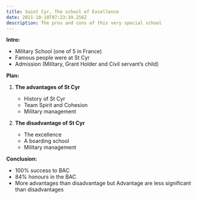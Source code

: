 ```yaml
---
title: Saint Cyr, The school of Excellence
date: 2021-10-18T07:23:39.256Z
description: The pros and cons of this very special school
---
```

**Intro:**

   * Military School (one of 5 in France)
   * Famous people were at St Cyr
   * Admission (Military, Grant Holder and Civil servant’s child)

**Plan:**

1. **The advantages of St Cyr**

   * History of St Cyr
   * Team Spirit and Cohesion
   * Military management
2. **The disadvantage of St Cyr**

   * The excellence
   * A boarding school
   * Military management

**Conclusion:**

   * 100% success to BAC
   * 84% honours in the BAC
   * More advantages than disadvantage but Advantage are less significant than disadvantages